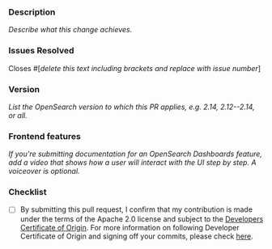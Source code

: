 ### Description
_Describe what this change achieves._

### Issues Resolved
Closes #[_delete this text including brackets and replace with issue number_]

### Version
_List the OpenSearch version to which this PR applies, e.g. 2.14, 2.12--2.14, or all._

### Frontend features
_If you're submitting documentation for an OpenSearch Dashboards feature, add a video that shows how a user will interact with the UI step by step. A voiceover is optional._ 

### Checklist
- [ ] By submitting this pull request, I confirm that my contribution is made under the terms of the Apache 2.0 license and subject to the [Developers Certificate of Origin](https://github.com/opensearch-project/OpenSearch/blob/main/CONTRIBUTING.md#developer-certificate-of-origin).
For more information on following Developer Certificate of Origin and signing off your commits, please check [here](https://github.com/opensearch-project/OpenSearch/blob/main/CONTRIBUTING.md#developer-certificate-of-origin).
